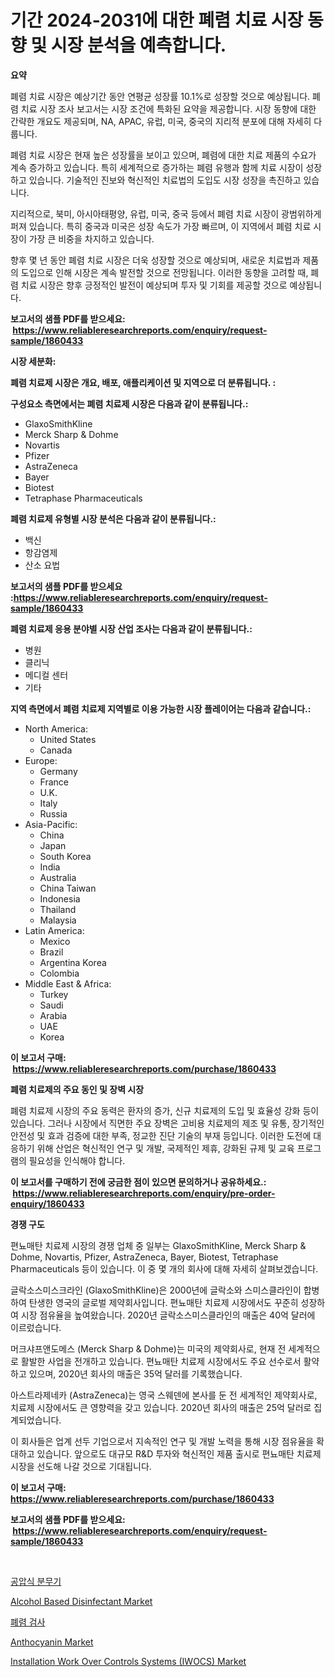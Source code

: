 <p><h1>기간 2024-2031에 대한 폐렴 치료 시장 동향 및 시장 분석을 예측합니다.</h1></p><p><strong>요약</strong></p>
<p><p>폐렴 치료 시장은 예상기간 동안 연평균 성장률 10.1%로 성장할 것으로 예상됩니다. 폐렴 치료 시장 조사 보고서는 시장 조건에 특화된 요약을 제공합니다. 시장 동향에 대한 간략한 개요도 제공되며, NA, APAC, 유럽, 미국, 중국의 지리적 분포에 대해 자세히 다룹니다.</p><p>폐렴 치료 시장은 현재 높은 성장률을 보이고 있으며, 폐렴에 대한 치료 제품의 수요가 계속 증가하고 있습니다. 특히 세계적으로 증가하는 폐렴 유행과 함께 치료 시장이 성장하고 있습니다. 기술적인 진보와 혁신적인 치료법의 도입도 시장 성장을 촉진하고 있습니다.</p><p>지리적으로, 북미, 아시아태평양, 유럽, 미국, 중국 등에서 폐렴 치료 시장이 광범위하게 퍼져 있습니다. 특히 중국과 미국은 성장 속도가 가장 빠르며, 이 지역에서 폐렴 치료 시장이 가장 큰 비중을 차지하고 있습니다.</p><p>향후 몇 년 동안 폐렴 치료 시장은 더욱 성장할 것으로 예상되며, 새로운 치료법과 제품의 도입으로 인해 시장은 계속 발전할 것으로 전망됩니다. 이러한 동향을 고려할 때, 폐렴 치료 시장은 향후 긍정적인 발전이 예상되며 투자 및 기회를 제공할 것으로 예상됩니다.</p></p>
<p><strong>보고서의 샘플 PDF를 받으세요: &nbsp;<a href="https://www.reliableresearchreports.com/enquiry/request-sample/1860433">https://www.reliableresearchreports.com/enquiry/request-sample/1860433</a></strong></p>
<p><strong>시장 세분화:</strong></p>
<p><strong> 폐렴 치료제 시장은 개요, 배포, 애플리케이션 및 지역으로 더 분류됩니다. :</strong></p>
<p><strong>구성요소 측면에서는 폐렴 치료제 시장은 다음과 같이 분류됩니다.:</strong></p>
<p><ul><li>GlaxoSmithKline</li><li>Merck Sharp & Dohme</li><li>Novartis</li><li>Pfizer</li><li>AstraZeneca</li><li>Bayer</li><li>Biotest</li><li>Tetraphase Pharmaceuticals</li></ul></p>
<p><strong> 폐렴 치료제 유형별 시장 분석은 다음과 같이 분류됩니다.:</strong></p>
<p><ul><li>백신</li><li>항감염제</li><li>산소 요법</li></ul></p>
<p><strong>보고서의 샘플 PDF를 받으세요 :<a href="https://www.reliableresearchreports.com/enquiry/request-sample/1860433">https://www.reliableresearchreports.com/enquiry/request-sample/1860433</a></strong></p>
<p><strong> 폐렴 치료제 응용 분야별 시장 산업 조사는 다음과 같이 분류됩니다.:</strong></p>
<p><ul><li>병원</li><li>클리닉</li><li>메디컬 센터</li><li>기타</li></ul></p>
<p><strong>지역 측면에서 폐렴 치료제 지역별로 이용 가능한 시장 플레이어는 다음과 같습니다.:</strong></p>
<p><ul>
    <li>
        North America:
        <ul>
            <li>United States</li>
            <li>Canada</li>
        </ul>
    </li>
    <li>
        Europe:
        <ul>
            <li>Germany</li>
            <li>France</li>
            <li>U.K.</li>
            <li>Italy</li>
            <li>Russia</li>
        </ul>
    </li>
    <li>
        Asia-Pacific:
        <ul>
            <li>China</li>
            <li>Japan</li>
            <li>South Korea</li>
            <li>India</li>
            <li>Australia</li>
            <li>China Taiwan</li>
            <li>Indonesia</li>
            <li>Thailand</li>
            <li>Malaysia</li>
        </ul>
    </li>
    <li>
        Latin America:
        <ul>
            <li>Mexico</li>
            <li>Brazil</li>
            <li>Argentina Korea</li>
            <li>Colombia</li>
        </ul>
    </li>
    <li>
        Middle East & Africa:
        <ul>
            <li>Turkey</li>
            <li>Saudi</li>
            <li>Arabia</li>
            <li>UAE</li>
            <li>Korea</li>
        </ul>
    </li>
    </ul></p>
<p><strong>이 보고서 구매: &nbsp;<a href="https://www.reliableresearchreports.com/purchase/1860433">https://www.reliableresearchreports.com/purchase/1860433</a></strong></p>
<p><strong>폐렴 치료제의 주요 동인 및 장벽 시장</strong></p>
<p><p>폐렴 치료제 시장의 주요 동력은 환자의 증가, 신규 치료제의 도입 및 효율성 강화 등이 있습니다. 그러나 시장에서 직면한 주요 장벽은 고비용 치료제의 제조 및 유통, 장기적인 안전성 및 효과 검증에 대한 부족, 정교한 진단 기술의 부재 등입니다. 이러한 도전에 대응하기 위해 산업은 혁신적인 연구 및 개발, 국제적인 제휴, 강화된 규제 및 교육 프로그램의 필요성을 인식해야 합니다.</p></p>
<p><strong>이 보고서를 구매하기 전에 궁금한 점이 있으면 문의하거나 공유하세요.: &nbsp;<a href="https://www.reliableresearchreports.com/enquiry/pre-order-enquiry/1860433">https://www.reliableresearchreports.com/enquiry/pre-order-enquiry/1860433</a></strong></p>
<p><strong>경쟁 구도</strong></p>
<p><p>편뇨매탄 치료제 시장의 경쟁 업체 중 일부는 GlaxoSmithKline, Merck Sharp & Dohme, Novartis, Pfizer, AstraZeneca, Bayer, Biotest, Tetraphase Pharmaceuticals 등이 있습니다. 이 중 몇 개의 회사에 대해 자세히 살펴보겠습니다.</p><p>글락소스미스크라인 (GlaxoSmithKline)은 2000년에 글락소와 스미스클라인이 합병하여 탄생한 영국의 글로벌 제약회사입니다. 편뇨매탄 치료제 시장에서도 꾸준히 성장하여 시장 점유율을 높여왔습니다. 2020년 글락소스미스클라인의 매출은 40억 달러에 이르렀습니다. </p><p>머크샤프앤도메스 (Merck Sharp & Dohme)는 미국의 제약회사로, 현재 전 세계적으로 활발한 사업을 전개하고 있습니다. 편뇨매탄 치료제 시장에서도 주요 선수로서 활약하고 있으며, 2020년 회사의 매출은 35억 달러를 기록했습니다.</p><p>아스트라제네카 (AstraZeneca)는 영국 스웨덴에 본사를 둔 전 세계적인 제약회사로, 치료제 시장에서도 큰 영향력을 갖고 있습니다. 2020년 회사의 매출은 25억 달러로 집계되었습니다.</p><p>이 회사들은 업계 선두 기업으로서 지속적인 연구 및 개발 노력을 통해 시장 점유율을 확대하고 있습니다. 앞으로도 대규모 R&D 투자와 혁신적인 제품 출시로 편뇨매탄 치료제 시장을 선도해 나갈 것으로 기대됩니다.</p></p>
<p><strong>이 보고서 구매: &nbsp; <a href="https://www.reliableresearchreports.com/purchase/1860433">https://www.reliableresearchreports.com/purchase/1860433</a></strong></p>
<p><strong>보고서의 샘플 PDF를 받으세요: &nbsp;<a href="https://www.reliableresearchreports.com/enquiry/request-sample/1860433">https://www.reliableresearchreports.com/enquiry/request-sample/1860433</a></strong><strong></strong></p>
<p>&nbsp;</p>
<p><p><a href="https://github.com/sougarounis/Market-Research-Report-List-2/blob/main/2719897192788.md">공압식 분무기</a></p><p><a href="https://github.com/gdfhhhj/Market-Research-Report-List-3/blob/main/alcohol-based-disinfectant-market.md">Alcohol Based Disinfectant Market</a></p><p><a href="https://github.com/vs2869dizt0/Market-Research-Report-List-1/blob/main/1252851192789.md">폐렴 검사</a></p><p><a href="https://github.com/RichRobinson5/Market-Research-Report-List-4/blob/main/anthocyanin-market.md">Anthocyanin Market</a></p><p><a href="https://issuu.com/reportprime-2/docs/installation-work-over-controls-systems-iwocs-mark">Installation Work Over Controls Systems (IWOCS) Market</a></p></p>